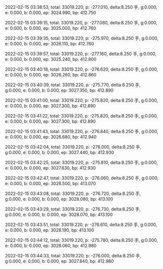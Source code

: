 2022-02-15 03:38:53, total: 33019.220, p: -277.010, delta:8.250 手, g:0.000, e: 0.000, b: 0.000, ep: 3024.990, bp: 412.750

2022-02-15 03:39:15, total: 33019.220, p: -277.080, delta:8.250 手, g:0.000, e: 0.000, b: 0.000, ep: 3025.000, bp: 412.760

2022-02-15 03:39:35, total: 33019.220, p: -275.970, delta:8.250 手, g:0.000, e: 0.000, b: 0.000, ep: 3026.110, bp: 412.760

2022-02-15 03:39:57, total: 33019.220, p: -277.160, delta:8.250 手, g:0.000, e: 0.000, b: 0.000, ep: 3025.240, bp: 412.800

2022-02-15 03:40:18, total: 33019.220, p: -276.620, delta:8.250 手, g:0.000, e: 0.000, b: 0.000, ep: 3026.260, bp: 412.860

2022-02-15 03:40:39, total: 33019.220, p: -275.770, delta:8.250 手, g:0.000, e: 0.000, b: 0.000, ep: 3027.350, bp: 412.890

2022-02-15 03:41:00, total: 33019.220, p: -275.820, delta:8.250 手, g:0.000, e: 0.000, b: 0.000, ep: 3027.300, bp: 412.890

2022-02-15 03:41:22, total: 33019.220, p: -275.820, delta:8.250 手, g:0.000, e: 0.000, b: 0.000, ep: 3027.300, bp: 412.890

2022-02-15 03:41:43, total: 33019.220, p: -276.840, delta:8.250 手, g:0.000, e: 0.000, b: 0.000, ep: 3026.680, bp: 412.940

2022-02-15 03:42:04, total: 33019.220, p: -276.000, delta:8.250 手, g:0.000, e: 0.000, b: 0.000, ep: 3027.440, bp: 412.930

2022-02-15 03:42:25, total: 33019.220, p: -275.810, delta:8.250 手, g:0.000, e: 0.000, b: 0.000, ep: 3027.630, bp: 412.930

2022-02-15 03:42:47, total: 33019.220, p: -276.060, delta:8.250 手, g:0.000, e: 0.000, b: 0.000, ep: 3028.500, bp: 413.070

2022-02-15 03:43:08, total: 33019.220, p: -276.720, delta:8.250 手, g:0.000, e: 0.000, b: 0.000, ep: 3028.080, bp: 413.100

2022-02-15 03:43:29, total: 33019.220, p: -276.730, delta:8.250 手, g:0.000, e: 0.000, b: 0.000, ep: 3028.070, bp: 413.100

2022-02-15 03:43:51, total: 33019.220, p: -276.610, delta:8.250 手, g:0.000, e: 0.000, b: 0.000, ep: 3028.190, bp: 413.100

2022-02-15 03:44:12, total: 33019.220, p: -275.780, delta:8.250 手, g:0.000, e: 0.000, b: 0.000, ep: 3028.060, bp: 412.980

2022-02-15 03:44:33, total: 33019.220, p: -276.000, delta:8.250 手, g:0.000, e: 0.000, b: 0.000, ep: 3027.840, bp: 412.980